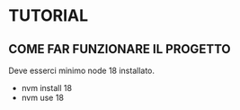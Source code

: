 # TUTORIAL 

## COME FAR FUNZIONARE IL PROGETTO 
Deve esserci minimo node 18 installato.

- nvm install 18 
- nvm use 18